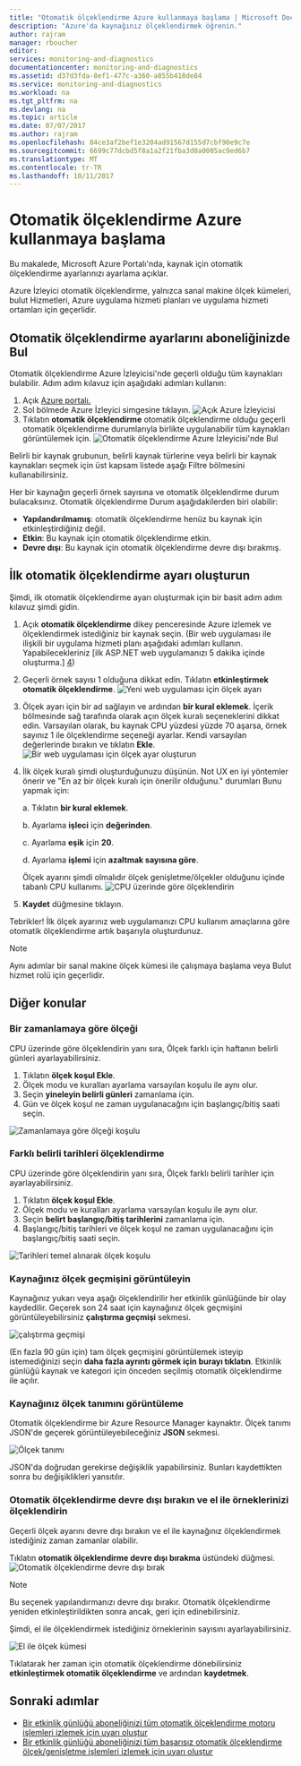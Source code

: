 ```yaml
---
title: "Otomatik ölçeklendirme Azure kullanmaya başlama | Microsoft Docs"
description: "Azure'da kaynağınız ölçeklendirmek öğrenin."
author: rajram
manager: rboucher
editor: 
services: monitoring-and-diagnostics
documentationcenter: monitoring-and-diagnostics
ms.assetid: d37d3fda-8ef1-477c-a360-a855b418de84
ms.service: monitoring-and-diagnostics
ms.workload: na
ms.tgt_pltfrm: na
ms.devlang: na
ms.topic: article
ms.date: 07/07/2017
ms.author: rajram
ms.openlocfilehash: 84ce3af2bef1e3204ad91567d155d7cbf90e9c7e
ms.sourcegitcommit: 6699c77dcbd5f8a1a2f21fba3d0a0005ac9ed6b7
ms.translationtype: MT
ms.contentlocale: tr-TR
ms.lasthandoff: 10/11/2017
---
```

# <a name="get-started-with-autoscale-in-azure"></a>Otomatik ölçeklendirme Azure kullanmaya başlama
Bu makalede, Microsoft Azure Portalı'nda, kaynak için otomatik ölçeklendirme ayarlarınızı ayarlama açıklar.

Azure İzleyici otomatik ölçeklendirme, yalnızca sanal makine ölçek kümeleri, bulut Hizmetleri, Azure uygulama hizmeti planları ve uygulama hizmeti ortamları için geçerlidir. 

## <a name="discover-the-autoscale-settings-in-your-subscription"></a>Otomatik ölçeklendirme ayarlarını aboneliğinizde Bul
Otomatik ölçeklendirme Azure İzleyicisi'nde geçerli olduğu tüm kaynakları bulabilir. Adım adım kılavuz için aşağıdaki adımları kullanın:

1. Açık [Azure portalı.][1]
2. Sol bölmede Azure İzleyici simgesine tıklayın.
  ![Açık Azure İzleyicisi][2]
3. Tıklatın **otomatik ölçeklendirme** otomatik ölçeklendirme olduğu geçerli otomatik ölçeklendirme durumlarıyla birlikte uygulanabilir tüm kaynakları görüntülemek için.
  ![Otomatik ölçeklendirme Azure İzleyicisi'nde Bul][3]

Belirli bir kaynak grubunun, belirli kaynak türlerine veya belirli bir kaynak kaynakları seçmek için üst kapsam listede aşağı Filtre bölmesini kullanabilirsiniz.

Her bir kaynağın geçerli örnek sayısına ve otomatik ölçeklendirme durum bulacaksınız. Otomatik ölçeklendirme Durum aşağıdakilerden biri olabilir:

- **Yapılandırılmamış**: otomatik ölçeklendirme henüz bu kaynak için etkinleştirdiğiniz değil.
- **Etkin**: Bu kaynak için otomatik ölçeklendirme etkin.
- **Devre dışı**: Bu kaynak için otomatik ölçeklendirme devre dışı bırakmış.

## <a name="create-your-first-autoscale-setting"></a>İlk otomatik ölçeklendirme ayarı oluşturun

Şimdi, ilk otomatik ölçeklendirme ayarı oluşturmak için bir basit adım adım kılavuz şimdi gidin.

1. Açık **otomatik ölçeklendirme** dikey penceresinde Azure izlemek ve ölçeklendirmek istediğiniz bir kaynak seçin. (Bir web uygulaması ile ilişkili bir uygulama hizmeti planı aşağıdaki adımları kullanın. Yapabilecekleriniz [ilk ASP.NET web uygulamanızı 5 dakika içinde oluşturma.] [4])
2. Geçerli örnek sayısı 1 olduğuna dikkat edin. Tıklatın **etkinleştirmek otomatik ölçeklendirme**.
  ![Yeni web uygulaması için ölçek ayarı][5]
3. Ölçek ayarı için bir ad sağlayın ve ardından **bir kural eklemek**. İçerik bölmesinde sağ tarafında olarak açın ölçek kuralı seçeneklerini dikkat edin. Varsayılan olarak, bu kaynak CPU yüzdesi yüzde 70 aşarsa, örnek sayınız 1 ile ölçeklendirme seçeneği ayarlar. Kendi varsayılan değerlerinde bırakın ve tıklatın **Ekle**.
  ![Bir web uygulaması için ölçek ayar oluşturun][6]
4. İlk ölçek kuralı şimdi oluşturduğunuzu düşünün. Not UX en iyi yöntemler önerir ve "En az bir ölçek kuralı için önerilir olduğunu." durumları Bunu yapmak için:
  
    a. Tıklatın **bir kural eklemek**. 

    b. Ayarlama **işleci** için **değerinden**.

    c. Ayarlama **eşik** için **20**.

    d. Ayarlama **işlemi** için **azaltmak sayısına göre**.

   Ölçek ayarını şimdi olmalıdır ölçek genişletme/ölçekler olduğunu içinde tabanlı CPU kullanımı.
   ![CPU üzerinde göre ölçeklendirin][8]
5. **Kaydet** düğmesine tıklayın.

Tebrikler! İlk ölçek ayarınız web uygulamanızı CPU kullanım amaçlarına göre otomatik ölçeklendirme artık başarıyla oluşturdunuz.

> [!NOTE] 
> Aynı adımlar bir sanal makine ölçek kümesi ile çalışmaya başlama veya Bulut hizmet rolü için geçerlidir.

## <a name="other-considerations"></a>Diğer konular
### <a name="scale-based-on-a-schedule"></a>Bir zamanlamaya göre ölçeği
CPU üzerinde göre ölçeklendirin yanı sıra, Ölçek farklı için haftanın belirli günleri ayarlayabilirsiniz.

1. Tıklatın **ölçek koşul Ekle**.
2. Ölçek modu ve kuralları ayarlama varsayılan koşulu ile aynı olur.
3. Seçin **yineleyin belirli günleri** zamanlama için.
4. Gün ve ölçek koşul ne zaman uygulanacağını için başlangıç/bitiş saati seçin.

![Zamanlamaya göre ölçeği koşulu][9]
### <a name="scale-differently-on-specific-dates"></a>Farklı belirli tarihleri ölçeklendirme
CPU üzerinde göre ölçeklendirin yanı sıra, Ölçek farklı belirli tarihler için ayarlayabilirsiniz.

1. Tıklatın **ölçek koşul Ekle**.
2. Ölçek modu ve kuralları ayarlama varsayılan koşulu ile aynı olur.
3. Seçin **belirt başlangıç/bitiş tarihlerini** zamanlama için.
4. Başlangıç/bitiş tarihleri ve ölçek koşul ne zaman uygulanacağını için başlangıç/bitiş saati seçin.

![Tarihleri temel alınarak ölçek koşulu][10]

### <a name="view-the-scale-history-of-your-resource"></a>Kaynağınız ölçek geçmişini görüntüleyin
Kaynağınız yukarı veya aşağı ölçeklendirilir her etkinlik günlüğünde bir olay kaydedilir. Geçerek son 24 saat için kaynağınız ölçek geçmişini görüntüleyebilirsiniz **çalıştırma geçmişi** sekmesi.

![çalıştırma geçmişi][11]

(En fazla 90 gün için) tam ölçek geçmişini görüntülemek isteyip istemediğinizi seçin **daha fazla ayrıntı görmek için burayı tıklatın**. Etkinlik günlüğü kaynak ve kategori için önceden seçilmiş otomatik ölçeklendirme ile açılır.

### <a name="view-the-scale-definition-of-your-resource"></a>Kaynağınız ölçek tanımını görüntüleme
Otomatik ölçeklendirme bir Azure Resource Manager kaynaktır. Ölçek tanımı JSON'de geçerek görüntüleyebileceğiniz **JSON** sekmesi.

![Ölçek tanımı][12]

JSON'da doğrudan gerekirse değişiklik yapabilirsiniz. Bunları kaydettikten sonra bu değişiklikleri yansıtılır.

### <a name="disable-autoscale-and-manually-scale-your-instances"></a>Otomatik ölçeklendirme devre dışı bırakın ve el ile örneklerinizi ölçeklendirin
Geçerli ölçek ayarını devre dışı bırakın ve el ile kaynağınız ölçeklendirmek istediğiniz zaman zamanlar olabilir.

Tıklatın **otomatik ölçeklendirme devre dışı bırakma** üstündeki düğmesi.
![Otomatik ölçeklendirme devre dışı bırak][13]

> [!NOTE] 
> Bu seçenek yapılandırmanızı devre dışı bırakır. Otomatik ölçeklendirme yeniden etkinleştirildikten sonra ancak, geri için edinebilirsiniz. 

Şimdi, el ile ölçeklendirmek istediğiniz örneklerinin sayısını ayarlayabilirsiniz.

![El ile ölçek kümesi][14]

Tıklatarak her zaman için otomatik ölçeklendirme dönebilirsiniz **etkinleştirmek otomatik ölçeklendirme** ve ardından **kaydetmek**.

## <a name="next-steps"></a>Sonraki adımlar
- [Bir etkinlik günlüğü aboneliğinizi tüm otomatik ölçeklendirme motoru işlemleri izlemek için uyarı oluştur](https://github.com/Azure/azure-quickstart-templates/tree/master/monitor-autoscale-alert)
- [Bir etkinlik günlüğü aboneliğinizi tüm başarısız otomatik ölçeklendirme ölçek/genişletme işlemleri izlemek için uyarı oluştur](https://github.com/Azure/azure-quickstart-templates/tree/master/monitor-autoscale-failed-alert)

<!--Reference-->
[1]:https://portal.azure.com
[2]: ./media/monitoring-autoscale-get-started/azure-monitor-launch.png
[3]: ./media/monitoring-autoscale-get-started/discover-autoscale-azure-monitor.png
[4]: https://docs.microsoft.com/azure/app-service/app-service-web-get-started-dotnet
[5]: ./media/monitoring-autoscale-get-started/scale-setting-new-web-app.png
[6]: ./media/monitoring-autoscale-get-started/create-scale-setting-web-app.png
[7]: ./media/monitoring-autoscale-get-started/scale-in-recommendation.png
[8]: ./media/monitoring-autoscale-get-started/scale-based-on-cpu.png
[9]: ./media/monitoring-autoscale-get-started/scale-condition-schedule.png
[10]: ./media/monitoring-autoscale-get-started/scale-condition-dates.png
[11]: ./media/monitoring-autoscale-get-started/scale-history.png
[12]: ./media/monitoring-autoscale-get-started/scale-definition-json.png
[13]: ./media/monitoring-autoscale-get-started/disable-autoscale.png
[14]: ./media/monitoring-autoscale-get-started/set-manualscale.png

